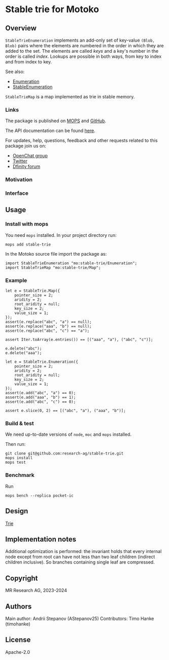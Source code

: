 # Stable trie for Motoko

## Overview

`StableTrieEnumeration` implements an add-only set of key-value `(Blob, Blob)` pairs where the
elements are numbered in the order in which they are added to the set.
The elements are called *keys* and a key's number in the order is called *index*.
Lookups are possible in both ways, from key to index and from index to key.

See also:
* [Enumeration](https://github.com/research-ag/enumeration)
* [StableEnumeration](https://github.com/research-ag/stable_enumeration)

`StableTrieMap` is a map implemented as trie in stable memory.

### Links

The package is published on [MOPS](https://mops.one/stable-trie) and [GitHub](https://github.com/research-ag/stable-trie).

The API documentation can be found [here](https://mops.one/stable-trie/docs).

For updates, help, questions, feedback and other requests related to this package join us on:

* [OpenChat group](https://oc.app/2zyqk-iqaaa-aaaar-anmra-cai)
* [Twitter](https://twitter.com/mr_research_ag)
* [Dfinity forum](https://forum.dfinity.org/)

### Motivation

### Interface

## Usage

### Install with mops

You need `mops` installed. In your project directory run:
```
mops add stable-trie
```

In the Motoko source file import the package as:
```
import StableTrieEnumeration "mo:stable-trie/Enumeration";
import StableTrieMap "mo:stable-trie/Map";
```

### Example

```motoko
let e = StableTrie.Map({
    pointer_size = 2;
    aridity = 2;
    root_aridity = null;
    key_size = 2;
    value_size = 1;
});
assert(e.replace("abc", "a") == null);
assert(e.replace("aaa", "b") == null);
assert(e.replace("abc", "c") == "a");

assert Iter.toArray(e.entries()) == [("aaa", "a"), ("abc", "c")];

e.delete("abc");
e.delete("aaa");
```

```motoko
let e = StableTrie.Enumeration({
    pointer_size = 2;
    aridity = 2;
    root_aridity = null;
    key_size = 2;
    value_size = 1;
});
assert(e.add("abc", "a") == 0);
assert(e.add("aaa", "b") == 1);
assert(e.add("abc", "c") == 0);

assert e.slice(0, 2) == [("abc", "a"), ("aaa", "b")];
```

### Build & test

We need up-to-date versions of `node`, `moc` and `mops` installed.

Then run:
```
git clone git@github.com:research-ag/stable-trie.git
mops install
mops test
```

### Benchmark

Run
```
mops bench --replica pocket-ic
```

## Design

[Trie](https://en.wikipedia.org/wiki/Trie)

## Implementation notes

Additional optimization is performed: the invariant holds that every internal node 
except from root can have not less than two leaf children (indirect children inclusive).
So branches containing single leaf are compressed.

## Copyright

MR Research AG, 2023-2024
## Authors

Main author: Andrii Stepanov (AStepanov25)
Contributors: Timo Hanke (timohanke)
## License 

Apache-2.0
